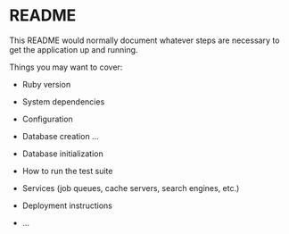 # README

This README would normally document whatever steps are necessary to get the
application up and running.

Things you may want to cover:

* Ruby version

* System dependencies

* Configuration

* Database creation ...

* Database initialization

* How to run the test suite

* Services (job queues, cache servers, search engines, etc.)

* Deployment instructions

* ...
